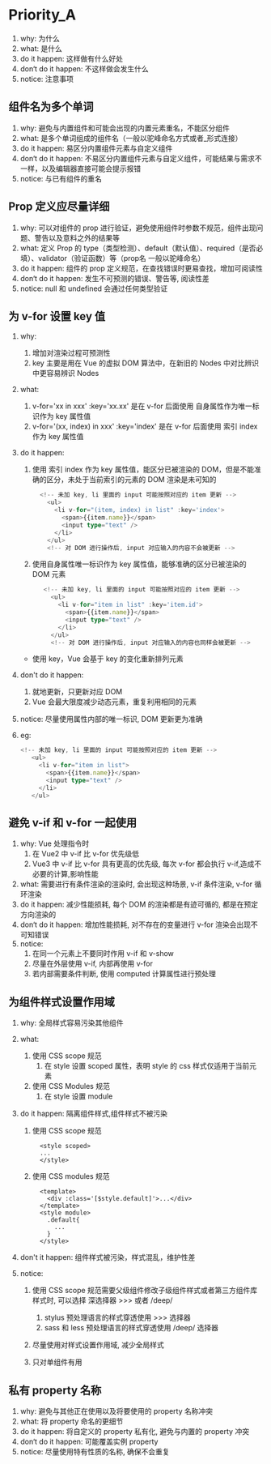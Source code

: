 # Priority_A

1. why: 为什么
2. what: 是什么
3. do it happen: 这样做有什么好处
4. don‘t do it happen: 不这样做会发生什么
5. notice: 注意事项

## 组件名为多个单词

1. why: 避免与内置组件和可能会出现的内置元素重名，不能区分组件
2. what: 是多个单词组成的组件名（一般以驼峰命名方式或者_形式连接）
3. do it happen: 易区分内置组件元素与自定义组件
4. don‘t do it happen: 不易区分内置组件元素与自定义组件，可能结果与需求不一样，以及编辑器直接可能会提示报错
5. notice: 与已有组件的重名

## Prop 定义应尽量详细

1. why: 可以对组件的 prop 进行验证，避免使用组件时参数不规范，组件出现问题、警告以及意料之外的结果等
2. what: 定义 Prop 的 type（类型检测）、default（默认值）、required（是否必填）、validator（验证函数）等（prop名 一般以驼峰命名）
3. do it happen: 组件的 prop 定义规范，在查找错误时更易查找，增加可阅读性
4. don‘t do it happen: 发生不可预测的错误、警告等, 阅读性差
5. notice: null 和 undefined 会通过任何类型验证

## 为 v-for 设置 key 值

1. why:
   1. 增加对渲染过程可预测性
   2. key 主要是用在 Vue 的虚拟 DOM 算法中，在新旧的 Nodes 中对比辨识中更容易辨识 Nodes
2. what:
   1. v-for='xx in xxx' :key='xx.xx' 是在 v-for 后面使用 自身属性作为唯一标识作为 key 属性值
   2. v-for='(xx, index) in xxx' :key='index' 是在 v-for 后面使用 索引 index 作为 key 属性值
3. do it happen:
   1. 使用 索引 index 作为 key 属性值，能区分已被渲染的 DOM，但是不能准确的区分，未处于当前索引的元素的 DOM 渲染是未可知的

        ```ts
          <!-- 未加 key, li 里面的 input 可能按照对应的 item 更新 -->
            <ul>
              <li v-for="(item, index) in list" :key='index'>
                <span>{{item.name}}</span>
                <input type="text" />
              </li>
            </ul>
            <!-- 对 DOM 进行操作后, input 对应输入的内容不会被更新 -->
        ```

   2. 使用自身属性唯一标识作为 key 属性值，能够准确的区分已被渲染的 DOM 元素

       ```ts
          <!-- 未加 key, li 里面的 input 可能按照对应的 item 更新 -->
            <ul>
              <li v-for="item in list" :key='item.id'>
                <span>{{item.name}}</span>
                <input type="text" />
              </li>
            </ul>
            <!-- 对 DOM 进行操作后, input 对应输入的内容也同样会被更新 -->
        ```

   * 使用 key，Vue 会基于 key 的变化重新排列元素

4. don't do it happen:
   1. 就地更新，只更新对应 DOM
   2. Vue 会最大限度减少动态元素，重复利用相同的元素
5. notice: 尽量使用属性内部的唯一标识, DOM 更新更为准确
6. eg:

   ```ts
   <!-- 未加 key, li 里面的 input 可能按照对应的 item 更新 -->
      <ul>
        <li v-for="item in list">
          <span>{{item.name}}</span>
          <input type="text" />
        </li>
      </ul>
   ```

## 避免 v-if 和 v-for 一起使用

1. why: Vue 处理指令时
   1. 在 Vue2 中 v-if 比 v-for 优先级低
   2. Vue3 中 v-if 比 v-for 具有更高的优先级, 每次 v-for 都会执行 v-if,造成不必要的计算,影响性能
2. what: 需要进行有条件渲染的渲染时, 会出现这种场景, v-if 条件渲染, v-for 循环渲染
3. do it happen: 减少性能损耗, 每个 DOM 的渲染都是有迹可循的, 都是在预定方向渲染的
4. don‘t do it happen: 增加性能损耗, 对不存在的变量进行 v-for 渲染会出现不可知错误
5. notice:
   1. 在同一个元素上不要同时作用 v-if 和 v-show
   2. 尽量在外层使用 v-if, 内部再使用 v-for
   3. 若内部需要条件判断, 使用 computed 计算属性进行预处理

## 为组件样式设置作用域

1. why: 全局样式容易污染其他组件
2. what:
   1. 使用 CSS scope 规范
      1. 在 style 设置 scoped 属性，表明 style 的 css 样式仅适用于当前元素
   2. 使用 CSS Modules 规范
      1. 在 style 设置 module
3. do it happen: 隔离组件样式,组件样式不被污染
   1. 使用 CSS scope 规范

      ```vue
        <style scoped>
        ...
        </style>
      ```

   2. 使用 CSS modules 规范

      ```vue
        <template>
          <div :class='[$style.default]'>...</div>
        </template>
        <style module>
          .default{
            ...
          }
        </style>

      ```

4. don't it happen: 组件样式被污染，样式混乱，维护性差
5. notice:
   1. 使用 CSS scope 规范需要父级组件修改子级组件样式或者第三方组件库样式时, 可以选择 深选择器 >>> 或者 /deep/
      1. stylus 预处理语言的样式穿透使用 >>> 选择器
      2. sass 和 less 预处理语言的样式穿透使用 /deep/ 选择器

   2. 尽量使用对样式设置作用域, 减少全局样式
   3. 只对单组件有用

## 私有 property 名称

1. why: 避免与其他正在使用以及将要使用的 property 名称冲突
2. what: 将 property 命名的更细节
3. do it happen: 将自定义的 property 私有化, 避免与内置的 property 冲突
4. don‘t do it happen: 可能覆盖实例 property
5. notice: 尽量使用特有性质的名称, 确保不会重复
